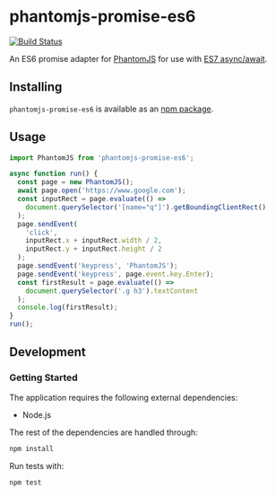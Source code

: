 # phantomjs-promise-es6
[![Build Status](https://travis-ci.org/vinsonchuong/phantomjs-promise-es6.svg?branch=master)](https://travis-ci.org/vinsonchuong/phantomjs-promise-es6)

An ES6 promise adapter for [PhantomJS](http://phantomjs.org/) for use with
[ES7 async/await](https://github.com/lukehoban/ecmascript-asyncawait).

## Installing
`phantomjs-promise-es6` is available as an
[npm package](https://www.npmjs.com/package/phantomjs-promise-es6).

## Usage
```js
import PhantomJS from 'phantomjs-promise-es6';

async function run() {
  const page = new PhantomJS();
  await page.open('https://www.google.com');
  const inputRect = page.evaluate(() =>
    document.querySelector('[name="q"]').getBoundingClientRect()
  );
  page.sendEvent(
    'click',
    inputRect.x + inputRect.width / 2,
    inputRect.y + inputRect.height / 2
  );
  page.sendEvent('keypress', 'PhantomJS');
  page.sendEvent('keypress', page.event.key.Enter);
  const firstResult = page.evaluate(() =>
    document.querySelector('.g h3').textContent
  );
  console.log(firstResult);
}
run();
```

## Development
### Getting Started
The application requires the following external dependencies:
* Node.js

The rest of the dependencies are handled through:
```bash
npm install
```

Run tests with:
```bash
npm test
```
